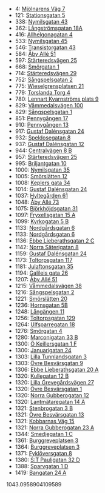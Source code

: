 - 4: [Mjölnarens Väg 7](https://www.homeq.se/lagenhet/59405-2rum-molnlycke-vastra-gotalands-lan-mjolnarens-vag/?ht_source=individual.59405&ht_container=search_results_list&ht_position=56&)
- 121: [Stationsgatan 5](https://www.homeq.se/lagenhet/58838-2rum-ytterby-vastra-gotalands-lan-stationsgatan/?ht_source=individual.58838&ht_container=search_results_list&ht_position=90&)
- 338: [Nymilsgatan 43](https://www.homeq.se/lagenhet/59056-2rum-goteborg-vastra-gotalands-lan-nymilsgatan/?ht_source=individual.59056&ht_container=search_results_list&ht_position=12&)
- 362: [Långströmsgatan 18A](https://www.homeq.se/lagenhet/59114-2rum-goteborg-vastra-gotalands-lan-langstromsgatan/?ht_source=individual.59114&ht_container=search_results_list&ht_position=74&)
- 416: [Allhelgonagatan 4](https://www.homeq.se/lagenhet/59175-3rum-goteborg-vastra-gotalands-lan-allhelgonagatan/?ht_source=individual.59175&ht_container=search_results_list&ht_position=80&)
- 533: [Nymilsgatan 45](https://www.homeq.se/lagenhet/59058-2rum-goteborg-vastra-gotalands-lan-nymilsgatan/?ht_source=individual.59058&ht_container=search_results_list&ht_position=13&)
- 546: [Transistorgatan 43](https://www.homeq.se/lagenhet/59693-2rum-goteborg-vastra-gotalands-lan-transistorgatan/?ht_source=individual.59693&ht_container=search_results_list&ht_position=9&)
- 584: [Åby Allé 51](https://www.homeq.se/lagenhet/59847-2rum-goteborg-vastra-gotalands-lan-aby-alle/?ht_source=individual.59847&ht_container=search_results_list&ht_position=1&)
- 597: [Stärteredsvägen 25](https://www.homeq.se/lagenhet/59581-2rum-goteborg-vastra-gotalands-lan-starteredsvagen/?ht_source=individual.59581&ht_container=search_results_list&ht_position=85&)
- 668: [Smörgatan 1](https://www.homeq.se/lagenhet/59413-2rum-goteborg-vastra-gotalands-lan-smorgatan/?ht_source=individual.59413&ht_container=search_results_list&ht_position=25&)
- 714: [Stärteredsvägen 29](https://www.homeq.se/lagenhet/59584-3rum-goteborg-vastra-gotalands-lan-starteredsvagen/?ht_source=individual.59584&ht_container=search_results_list&ht_position=87&)
- 752: [Sångspelsgatan 2](https://www.homeq.se/lagenhet/59679-2rum-hisings-backa-vastra-gotalands-lan-sangspelsgatan/?ht_source=individual.59679&ht_container=search_results_list&ht_position=76&)
- 775: [Wieselgrensplatsen 21](https://www.homeq.se/lagenhet/57873-2rum-goteborg-vastra-gotalands-lan-wieselgrensplatsen/?ht_source=individual.57873&ht_container=search_results_list&ht_position=63&)
- 779: [Torslanda Torg 4](https://www.homeq.se/lagenhet/56863-2rum-torslanda-vastra-gotalands-lan-torslanda-torg/?ht_source=individual.56863&ht_container=search_results_list&ht_position=88&)
- 780: [Lennart Kvarnströms plats 9](https://www.homeq.se/lagenhet/59392-2rum-goteborg-vastra-gotalands-lan-lennart-kvarnstroms-plats/?ht_source=individual.59392&ht_container=search_results_list&ht_position=39&)
- 829: [Våmmedalsvägen 100](https://www.homeq.se/lagenhet/59825-2rum-kallered-vastra-gotalands-lan-vammedalsvagen/?ht_source=individual.59825&ht_container=search_results_list&ht_position=16&)
- 829: [Sångspelsgatan 1](https://www.homeq.se/lagenhet/59681-3rum-hisings-backa-vastra-gotalands-lan-sangspelsgatan/?ht_source=individual.59681&ht_container=search_results_list&ht_position=75&)
- 851: [Pennygången 17](https://www.homeq.se/lagenhet/59673-2rum-goteborg-vastra-gotalands-lan-pennygangen/?ht_source=individual.59673&ht_container=search_results_list&ht_position=32&)
- 910: [Pennygången 13](https://www.homeq.se/lagenhet/59689-4rum-goteborg-vastra-gotalands-lan-pennygangen/?ht_source=individual.59689&ht_container=search_results_list&ht_position=31&)
- 917: [Gustaf Dalénsgatan 24](https://www.homeq.se/lagenhet/58874-2rum-goteborg-vastra-gotalands-lan-gustaf-dalensgatan/?ht_source=individual.58874&ht_container=search_results_list&ht_position=67&)
- 932: [Speldosegatan 8](https://www.homeq.se/lagenhet/59836-3rum-vastra-frolunda-vastra-gotalands-lan-speldosegatan/?ht_source=individual.59836&ht_container=search_results_list&ht_position=19&)
- 937: [Gustaf Dalénsgatan 12](https://www.homeq.se/lagenhet/58525-2rum-goteborg-vastra-gotalands-lan-gustaf-dalensgatan/?ht_source=individual.58525&ht_container=search_results_list&ht_position=60&)
- 944: [Centralvägen 8 B](https://www.homeq.se/lagenhet/58982-2rum-goteborg-vastra-gotalands-lan-centralvagen/?ht_source=individual.58982&ht_container=search_results_list&ht_position=38&)
- 957: [Stärteredsvägen 25](https://www.homeq.se/lagenhet/58970-2rum-goteborg-vastra-gotalands-lan-starteredsvagen/?ht_source=individual.58970&ht_container=search_results_list&ht_position=86&)
- 995: [Briljantgatan 10](https://www.homeq.se/lagenhet/59451-2rum-vastra-frolunda-vastra-gotalands-lan-briljantgatan/?ht_source=individual.59451&ht_container=search_results_list&ht_position=18&)
- 1000: [Nymilsgatan 35](https://www.homeq.se/lagenhet/58818-2rum-goteborg-vastra-gotalands-lan-nymilsgatan/?ht_source=individual.58818&ht_container=search_results_list&ht_position=14&)
- 1005: [Smörslätten 12](https://www.homeq.se/lagenhet/58658-3rum-goteborg-vastra-gotalands-lan-smorslatten/?ht_source=individual.58658&ht_container=search_results_list&ht_position=70&)
- 1008: [Keplers gata 34](https://www.homeq.se/lagenhet/58571-2rum-goteborg-vastra-gotalands-lan-keplers-gata/?ht_source=individual.58571&ht_container=search_results_list&ht_position=81&)
- 1014: [Gustaf Dalénsgatan 24](https://www.homeq.se/lagenhet/58527-2rum-goteborg-vastra-gotalands-lan-gustaf-dalensgatan/?ht_source=individual.58527&ht_container=search_results_list&ht_position=65&)
- 1037: [Hyltegården 61](https://www.homeq.se/lagenhet/59141-2rum-goteborg-vastra-gotalands-lan-hyltegarden/?ht_source=individual.59141&ht_container=search_results_list&ht_position=4&)
- 1048: [Åby Allé 73](https://www.homeq.se/lagenhet/58453-2rum-goteborg-vastra-gotalands-lan-aby-alle/?ht_source=individual.58453&ht_container=search_results_list&ht_position=3&)
- 1075: [Björkhöjdsgatan 31](https://www.homeq.se/lagenhet/58864-2rum-vastra-frolunda-vastra-gotalands-lan-bjorkhojdsgatan/?ht_source=individual.58864&ht_container=search_results_list&ht_position=21&)
- 1097: [Fryxellsgatan 15 A](https://www.homeq.se/lagenhet/57460-2rum-goteborg-vastra-gotalands-lan-fryxellsgatan/?ht_source=individual.57460&ht_container=search_results_list&ht_position=68&)
- 1099: [Kyrkogatan 5 B](https://www.homeq.se/lagenhet/59619-2rum-jonsered-vastra-gotalands-lan-kyrkogatan/?ht_source=individual.59619&ht_container=search_results_list&ht_position=89&)
- 1133: [Nordgårdsgatan 6](https://www.homeq.se/lagenhet/58893-2rum-goteborg-vastra-gotalands-lan-nordgardsgatan/?ht_source=individual.58893&ht_container=search_results_list&ht_position=26&)
- 1133: [Nordgårdsgatan 6](https://www.homeq.se/lagenhet/58523-2rum-goteborg-vastra-gotalands-lan-nordgardsgatan/?ht_source=individual.58523&ht_container=search_results_list&ht_position=29&)
- 1136: [Ebbe Lieberathsgatan 2 C](https://www.homeq.se/lagenhet/59488-2rum-goteborg-vastra-gotalands-lan-ebbe-lieberathsgatan/?ht_source=individual.59488&ht_container=search_results_list&ht_position=27&)
- 1142: [Norra Säterigatan 8](https://www.homeq.se/lagenhet/58683-2rum-goteborg-vastra-gotalands-lan-norra-saterigatan/?ht_source=individual.58683&ht_container=search_results_list&ht_position=51&)
- 1159: [Gustaf Dalénsgatan 24](https://www.homeq.se/lagenhet/57679-2rum-goteborg-vastra-gotalands-lan-gustaf-dalensgatan/?ht_source=individual.57679&ht_container=search_results_list&ht_position=66&)
- 1173: [Toltorpsgatan 117](https://www.homeq.se/lagenhet/56342-2rum-molndal-vastra-gotalands-lan-toltorpsgatan/?ht_source=individual.56342&ht_container=search_results_list&ht_position=8&)
- 1181: [Julaftonsgatan 35](https://www.homeq.se/lagenhet/59109-2rum-goteborg-vastra-gotalands-lan-julaftonsgatan/?ht_source=individual.59109&ht_container=search_results_list&ht_position=83&)
- 1194: [Galileis gata 26](https://www.homeq.se/lagenhet/59618-3rum-goteborg-vastra-gotalands-lan-galileis-gata/?ht_source=individual.59618&ht_container=search_results_list&ht_position=84&)
- 1207: [Åby Allé 51](https://www.homeq.se/lagenhet/58450-2rum-goteborg-vastra-gotalands-lan-aby-alle/?ht_source=individual.58450&ht_container=search_results_list&ht_position=2&)
- 1215: [Våmmedalsvägen 38](https://www.homeq.se/lagenhet/57695-3rum-kallered-vastra-gotalands-lan-vammedalsvagen/?ht_source=individual.57695&ht_container=search_results_list&ht_position=11&)
- 1216: [Sångspelsgatan 2](https://www.homeq.se/lagenhet/59678-2rum-hisings-backa-vastra-gotalands-lan-sangspelsgatan/?ht_source=individual.59678&ht_container=search_results_list&ht_position=77&)
- 1221: [Smörslätten 20](https://www.homeq.se/lagenhet/58654-2rum-goteborg-vastra-gotalands-lan-smorslatten/?ht_source=individual.58654&ht_container=search_results_list&ht_position=69&)
- 1236: [Hornsgatan 5B](https://www.homeq.se/lagenhet/58842-3rum-goteborg-vastra-gotalands-lan-hornsgatan/?ht_source=individual.58842&ht_container=search_results_list&ht_position=73&)
- 1248: [Långängen 11](https://www.homeq.se/lagenhet/57677-2rum-goteborg-vastra-gotalands-lan-langangen/?ht_source=individual.57677&ht_container=search_results_list&ht_position=59&)
- 1256: [Toltorpsgatan 129](https://www.homeq.se/lagenhet/56343-2rum-molndal-vastra-gotalands-lan-toltorpsgatan/?ht_source=individual.56343&ht_container=search_results_list&ht_position=7&)
- 1264: [Ulfsparregatan 18](https://www.homeq.se/lagenhet/59473-2rum-goteborg-vastra-gotalands-lan-ulfsparregatan/?ht_source=individual.59473&ht_container=search_results_list&ht_position=45&)
- 1276: [Smörgatan 4](https://www.homeq.se/lagenhet/59617-3rum-goteborg-vastra-gotalands-lan-smorgatan/?ht_source=individual.59617&ht_container=search_results_list&ht_position=28&)
- 1280: [Marconigatan 33 B](https://www.homeq.se/lagenhet/57972-2rum-vastra-frolunda-vastra-gotalands-lan-marconigatan/?ht_source=individual.57972&ht_container=search_results_list&ht_position=10&)
- 1300: [Ö Keillersgatan 1 F](https://www.homeq.se/lagenhet/59418-2rum-goteborg-vastra-gotalands-lan-o-keillersgatan/?ht_source=individual.59418&ht_container=search_results_list&ht_position=58&)
- 1300: [Januarigatan 24](https://www.homeq.se/lagenhet/59111-3rum-goteborg-vastra-gotalands-lan-januarigatan/?ht_source=individual.59111&ht_container=search_results_list&ht_position=82&)
- 1303: [Lilla Tunnlandsgatan 3](https://www.homeq.se/lagenhet/56749-2rum-goteborg-vastra-gotalands-lan-lilla-tunnlandsgatan/?ht_source=individual.56749&ht_container=search_results_list&ht_position=15&)
- 1303: [Övre Besvärsgatan 9](https://www.homeq.se/lagenhet/57524-3rum-goteborg-vastra-gotalands-lan-ovre-besvarsgatan/?ht_source=individual.57524&ht_container=search_results_list&ht_position=34&)
- 1306: [Ebbe Lieberathsgatan 20 A](https://www.homeq.se/lagenhet/56818-2rum-goteborg-vastra-gotalands-lan-ebbe-lieberathsgatan/?ht_source=individual.56818&ht_container=search_results_list&ht_position=20&)
- 1320: [Kullegatan 12 B](https://www.homeq.se/lagenhet/58491-3rum-goteborg-vastra-gotalands-lan-kullegatan/?ht_source=individual.58491&ht_container=search_results_list&ht_position=22&)
- 1320: [Lilla Grevegårdsvägen 27](https://www.homeq.se/lagenhet/59249-3rum-vastra-frolunda-vastra-gotalands-lan-lilla-grevegardsvagen/?ht_source=individual.59249&ht_container=search_results_list&ht_position=24&)
- 1320: [Övre Besvärsgatan 1](https://www.homeq.se/lagenhet/57536-2rum-goteborg-vastra-gotalands-lan-ovre-besvarsgatan/?ht_source=individual.57536&ht_container=search_results_list&ht_position=36&)
- 1320: [Norra Gubberogatan 12](https://www.homeq.se/lagenhet/57294-2rum-goteborg-vastra-gotalands-lan-norra-gubberogatan/?ht_source=individual.57294&ht_container=search_results_list&ht_position=49&)
- 1320: [Lantmätaregatan 14 A](https://www.homeq.se/lagenhet/57678-2rum-goteborg-vastra-gotalands-lan-lantmataregatan/?ht_source=individual.57678&ht_container=search_results_list&ht_position=64&)
- 1321: [Stenbrogatan 3 B](https://www.homeq.se/lagenhet/59608-2rum-molndal-vastra-gotalands-lan-stenbrogatan/?ht_source=individual.59608&ht_container=search_results_list&ht_position=6&)
- 1321: [Övre Besvärsgatan 13](https://www.homeq.se/lagenhet/57532-2rum-goteborg-vastra-gotalands-lan-ovre-besvarsgatan/?ht_source=individual.57532&ht_container=search_results_list&ht_position=35&)
- 1321: [Kobbarnas Väg 15](https://www.homeq.se/lagenhet/58042-2rum-goteborg-vastra-gotalands-lan-kobbarnas-vag/?ht_source=individual.58042&ht_container=search_results_list&ht_position=46&)
- 1321: [Norra Gubberogatan 23 A](https://www.homeq.se/lagenhet/59189-2rum-goteborg-vastra-gotalands-lan-norra-gubberogatan/?ht_source=individual.59189&ht_container=search_results_list&ht_position=47&)
- 1344: [Smedjegatan 1 C](https://www.homeq.se/lagenhet/57587-2rum-goteborg-vastra-gotalands-lan-smedjegatan/?ht_source=individual.57587&ht_container=search_results_list&ht_position=40&)
- 1361: [Burggreveplatsen 3](https://www.homeq.se/lagenhet/59600-2rum-goteborg-vastra-gotalands-lan-burggreveplatsen/?ht_source=individual.59600&ht_container=search_results_list&ht_position=42&)
- 1364: [Burggreveplatsen 3](https://www.homeq.se/lagenhet/59620-3rum-goteborg-vastra-gotalands-lan-burggreveplatsen/?ht_source=individual.59620&ht_container=search_results_list&ht_position=41&)
- 1371: [Fyklöversgatan 8](https://www.homeq.se/lagenhet/57537-4rum-goteborg-vastra-gotalands-lan-fykloversgatan/?ht_source=individual.57537&ht_container=search_results_list&ht_position=71&)
- 1380: [S:T Pauligatan 32 D](https://www.homeq.se/lagenhet/58199-3rum-goteborg-vastra-gotalands-lan-s:t-pauligatan/?ht_source=individual.58199&ht_container=search_results_list&ht_position=43&)
- 1388: [Sparvgatan 1 D](https://www.homeq.se/lagenhet/59641-2rum-goteborg-vastra-gotalands-lan-sparvgatan/?ht_source=individual.59641&ht_container=search_results_list&ht_position=57&)
- 1419: [Bangatan 24 A](https://www.homeq.se/lagenhet/57075-2rum-goteborg-vastra-gotalands-lan-bangatan/?ht_source=individual.57075&ht_container=search_results_list&ht_position=37&)

1043.0958904109589
